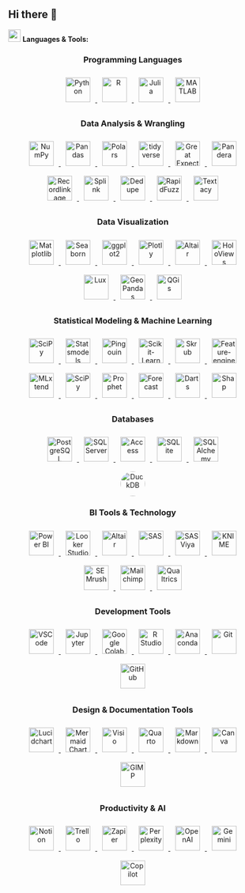 ## Hi there 👋



<!-- LANGUAGES AND TOOLS SECTION -->
<img src="https://media2.giphy.com/media/QssGEmpkyEOhBCb7e1/giphy.gif?cid=ecf05e47a0n3gi1bfqntqmob8g9aid1oyj2wr3ds3mg700bl&rid=giphy.gif" width ="25"> **Languages & Tools:**

<!-- > **Note:** All icon links and their sources are maintained in [assets/icon_links.md](assets/icon_links.md) for easy updates and maintenance. -->

<div align="center">

<!-- Programming Languages -->
<h3>Programming Languages</h3>
<a href="https://www.python.org/" target="_blank"> <!-- Python -->
<img style="margin: 10px" src="https://cdn.jsdelivr.net/gh/devicons/devicon@latest/icons/python/python-original.svg" alt="Python" height ="50"/>
</a>  
<a href="https://www.r-project.org/" target="_blank"> <!-- R -->
<img style="margin: 10px" src="https://cdn.jsdelivr.net/gh/devicons/devicon@latest/icons/r/r-original.svg" alt="R" height ="50"/>
</a>
<a href="https://julialang.org/" target="_blank"> <!-- Julia -->
<img style="margin: 10px" src="https://cdn.jsdelivr.net/gh/devicons/devicon@latest/icons/julia/julia-original.svg" alt="Julia" height ="50"/>
</a>
<a href="https://www.mathworks.com/products/matlab.html" target="_blank"> <!-- MATLAB -->
<img style="margin: 10px" src="https://cdn.jsdelivr.net/gh/devicons/devicon@latest/icons/matlab/matlab-original.svg" alt="MATLAB" height ="50"/>
</a>



<!-- Data Analysis -->
<h3>Data Analysis & Wrangling</h3>
<a href="https://numpy.org/doc/" target="_blank"> <!-- NumPy -->
<img style="margin: 10px" src="https://cdn.jsdelivr.net/gh/devicons/devicon@latest/icons/numpy/numpy-original.svg" alt="NumPy" height ="50"/>
</a>
<a href="https://pandas.pydata.org/docs/" target="_blank"> <!-- Pandas -->
<img style="margin: 10px" src="https://cdn.jsdelivr.net/gh/devicons/devicon@latest/icons/pandas/pandas-original.svg" alt="Pandas" height ="50"/>
</a>   
<a href="https://pola.rs/" target="_blank"> <!-- Polars -->
<img style="margin: 10px" src="https://avatars.githubusercontent.com/u/83768144?v=4" alt="Polars" height ="50"/>
</a> 
<a href="https://www.tidyverse.org/" target="_blank"> <!-- tidyverse -->
<img style="margin: 10px" src="https://tidyverse.tidyverse.org/logo.png" alt="tidyverse" height ="50"/>
</a>
<a href="https://greatexpectations.io/" target="_blank"> <!-- Great Expectations -->
<img style="margin: 10px" src="https://avatars.githubusercontent.com/u/31670619?s=200&v=4" alt="Great Expectations" height ="50"/>
</a> 
<a href="https://pandera.readthedocs.io/en/stable/" target="_blank"> <!-- Pandera -->
<img style="margin: 10px" src="https://raw.githubusercontent.com/pandera-dev/pandera/master/docs/source/_static/pandera-logo.png" alt="Pandera" height ="50"/>
</a>
<a href="https://recordlinkage.readthedocs.io/en/latest/" target="_blank"> <!-- Recordlinkage -->
<img style="margin: 10px" src="https://blogger.googleusercontent.com/img/b/R29vZ2xl/AVvXsEhti0KOeJzQHmnp8D6GUW0Yw9Mlp6GKXNASj_k4CcBioDx6rVuOP-lnKxdlZkdbQW5B3R92CUmA3R8sXBkiKG4Z87ZYUX4-0HwpRZGOrxSXVKUxY6A3zPV8jPi6ikeNG_HiKw8_30bwlMlCDIaCpW-K-M8anlmucOWSQ812sHDCX5N-czGhKWXVWNn6/s320/recordlinkage_icon.png" alt="Recordlinkage" height="50"/>
</a>
<a href="https://moj-analytical-services.github.io/splink/index.html" target="_blank"> <!-- Splink -->
<img style="margin: 10px" src="https://blogger.googleusercontent.com/img/b/R29vZ2xl/AVvXsEjkkJY8gDlkoySU3LUguqlAUib5_yHASdN3-SSLBSQFYyKnVXRqBdCEoG77RUzf4CyyMANDeXE2_cYKRkYMZlub3zYftDcOU91OYcq90gHwC0ywUc7EUpIh2HQOoRcMw7AxcPcBTBHMXZH5BuisbrY0xNbN3K_chxRGh72fFEWdHqxVyOgL1om25bwi/s320/splink_icon.png" alt="Splink" height="50"/>
</a>
<a href="https://github.com/dedupeio/dedupe" target="_blank"> <!-- Dedupe -->
<img style="margin: 10px" src="https://avatars.githubusercontent.com/u/27521766?s=48&v=4" alt="Dedupe" height ="50"/>
</a>
<a href="https://rapidfuzz.github.io/RapidFuzz/" target="_blank"> <!-- RapidFuzz -->
<img style="margin: 10px" src="https://avatars.githubusercontent.com/u/118009645?s=280&v=4" alt="RapidFuzz" height ="50"/>
</a> 
<a href="https://textacy.readthedocs.io/en/latest/" target="_blank"> <!-- Textacy -->
<img style="margin: 10px" src="https://repository-images.githubusercontent.com/51014761/65a3a900-5bc9-11ea-83b6-a240979b1c37" alt="Textacy" height ="50"/>
</a> 

</a> 



<!-- Data Visualization -->
<h3>Data Visualization</h3>
<a href="https://matplotlib.org/" target="_blank"> <!-- Matplotlib -->
<img style="margin: 10px" src="https://cdn.jsdelivr.net/gh/devicons/devicon@latest/icons/matplotlib/matplotlib-original.svg" alt="Matplotlib" height="50"/>
</a>
<a href="https://seaborn.pydata.org/index.html" target="_blank"> <!-- Seaborn -->
<img style="margin: 10px" src="https://seaborn.pydata.org/_images/logo-mark-lightbg.svg" alt="Seaborn" height="50"/>
</a>
<a href="https://ggplot2.tidyverse.org/" target="_blank"> <!-- ggplot2 -->
<img style="margin: 10px" src="https://ggplot2.tidyverse.org/logo.png" alt="ggplot2" height="50"/> 
</a>
<a href="https://plotly.com/" target="_blank"> <!-- Plotly -->
<img style="margin: 10px" src="https://cdn.jsdelivr.net/gh/devicons/devicon/icons/plotly/plotly-original.svg" alt="Plotly" height="50"/> 
</a>
<a href="https://altair-viz.github.io/" target="_blank"> <!-- Altair -->
<img style="margin: 10px" src="https://avatars.githubusercontent.com/u/22396732?s=200&v=4" alt="Altair" height="50"/>
</a>
<a href="https://holoviews.org/" target="_blank"> <!-- HoloViews -->
<img style="margin: 10px" src="https://holoviews.org/_static/logo.png" alt="HoloViews" height="50"/>
</a>
<a href="https://lux-api.readthedocs.io/en/latest/" target="_blank"> <!-- Lux -->
<img style="margin: 10px" src="https://blogger.googleusercontent.com/img/b/R29vZ2xl/AVvXsEh2aBcsLKmGlK4hx75RUDjm-XYSsnvlH04j8UG_nbc7ih-pdqooignxbOl9-cVELm5JcrNyv-HPytlUJljOWWV-gk5kzi_nPr3MKOQ_u4YjJLtTugK1FXeOGj5cKNiHStemx_emcvq57GyGnNTmJFDD7E0LE6H5vNrLu4VNUta9TGM-Gy6DrgFN5Tsh/s320/lux_icon.png" alt="Lux" height="50"/>
</a>
<a href="https://geopandas.org/en/stable/" target="_blank"> <!-- GeoPandas -->
<img style="margin: 10px" src="https://geopandas.org/en/stable/_images/geopandas_icon.png" alt="GeoPandas" height="50"/>
</a>
<a href="https://qgis.org/" target="_blank"> <!-- QGis -->
<img style="margin: 10px" src="https://upload.wikimedia.org/wikipedia/commons/thumb/9/91/QGIS_logo_new.svg/2048px-QGIS_logo_new.svg.png" alt="QGis" height="50"/>
</a>


<!-- Statistical Modeling & Machine Learning -->
<h3>Statistical Modeling & Machine Learning</h3>
<a href="https://scipy.org/" target="_blank"> <!-- SciPy -->
<img style="margin: 10px" src="https://images.opencollective.com/scipy/c7e4afc/logo/256.png" alt="SciPy" height ="50"/>
</a>
<a href="https://www.statsmodels.org/stable/index.html" target="_blank"> <!-- Statsmodels -->
<img style="margin: 10px" src="https://www.statsmodels.org/stable/_images/statsmodels-logo-v2-no-text.svg" alt="Statsmodels" height ="50"/>
</a>
<a href="https://pingouin-stats.org/build/html/index.html" target="_blank"> <!-- Pingouin -->
<img style="margin: 10px" src="https://blogger.googleusercontent.com/img/b/R29vZ2xl/AVvXsEhN6X4W8gXKmDaOj6q_44rZo4ZT31kpLuOOhlnJABItisnIq9cLrDDyQTwfpmKMWTPAGrx1PSPyGNs-7sdtnqnKbWoGbK6TzY2uBbbJnacMKUpoDqI1LGnU4M2Q6fnhJXlYwvMetkp05bMBR-HxtOUAoIOVqWHJ90taFxKcRMiX-vTFGXZ96KFz9c0k/s1600/pingouin_icon.png" alt="Pingouin" height ="50"/>
</a>
<a href="https://scikit-learn.org/stable/" target="_blank"> <!-- Scikit-Learn -->
<img style="margin: 10px" src="https://upload.wikimedia.org/wikipedia/commons/thumb/0/05/Scikit_learn_logo_small.svg/1200px-Scikit_learn_logo_small.svg.png" alt="Scikit-Learn" height ="50"/>
</a>
<a href="https://skrub-data.org/stable/" target="_blank"> <!-- Skrub -->
<img style="margin: 10px" src="https://camo.githubusercontent.com/1aec270fe7bc344343c3522dcc47f33339fd7fb52b0e091b27d45219ac220566/68747470733a2f2f736b7275622d646174612e6769746875622e696f2f737461626c652f5f7374617469632f736b7275622e737667" alt="Skrub" height ="50"/>
<a href="https://feature-engine.trainindata.com/en/latest/" target="_blank"> <!-- Feature-engine -->
<img style="margin: 10px" src="https://miro.medium.com/v2/resize:fit:442/0*3k3HjCYJ8-kxNNHR.png" alt="Feature-engine" height ="50"/>
</a>
<a href="https://rasbt.github.io/mlxtend/" target="_blank"> <!-- MLxtend -->
<img style="margin: 10px" src="https://rasbt.github.io/mlxtend/img/logo.png" alt="MLxtend" height ="50"/>
</a>
<a href="https://www.tidymodels.org/" target="_blank"> <!-- tidymodels -->
<img style="margin: 10px" src="https://www.tidymodels.org/images/tidymodels.png" alt="SciPy" height ="50"/>
</a>
<a href="https://facebook.github.io/prophet/" target="_blank"> <!-- Prophet -->
<img style="margin: 10px" src="https://forecastr-io.herokuapp.com/static/img/facebook_prophet_icon.png" alt="Prophet" height ="50"/>
</a>
<a href="https://cran.r-project.org/web/packages/forecast/index.html" target="_blank"> <!-- Forecast -->
<img style="margin: 10px" src="https://pkg.robjhyndman.com/forecast/logo.png" alt="Forecast" height ="50"/>
</a>
<a href="https://unit8co.github.io/darts/" target="_blank"> <!-- Darts -->
<img style="margin: 10px" src="https://blogger.googleusercontent.com/img/b/R29vZ2xl/AVvXsEh_XfGK7eZDqyqCMjD4-44h-R7dFD-IpN22P-bSw6OWTWjqqaezALWn6PqHyfzZIl8EYvm0xVc3odi_fCIl-frOxbj-o46L5N7SwBYgyMGjszJgqFT-_-gpdSceyzwveBkVLIu55Xor_8cDdZ6WqedI0hrlpGHPAW_GBJ1EdYB2so4aVpQ2j6WLCuXY/s320/darts_icon.png" alt="Darts" height ="50"/>
</a>
<a href="https://shap.readthedocs.io/en/latest/index.html" target="_blank"> <!-- Shap -->
<img style="margin: 10px" src="https://blogger.googleusercontent.com/img/b/R29vZ2xl/AVvXsEifMb8Wd644hpmXg0FJNtJM5AyWqfgLIq4OW8NnLjLwiXBk993bMNgh2172epKkgeTKqiO77pRmckbnuOxi7g-e9QmLStKCP_keCgbh3ChQJyTpmKaQnKPCpvlBw8bJtdOD7Nhkm77fptSJumT0ZEgkxFhP2rE3clGE0LdnFtFGCsaxC75Ld7tyA3do/s1600/shap_icon.png" alt="Shap" height ="50"/>
</a>


<!-- Databases -->
<h3>Databases</h3>
<a href="https://www.postgresql.org/" target="_blank"> <!-- PostgreSQL -->
<img style="margin: 10px" src="https://cdn.jsdelivr.net/gh/devicons/devicon/icons/postgresql/postgresql-original.svg" alt="PostgreSQL" height ="50"/>
</a>
<a href="https://www.microsoft.com/en-us/sql-server" target="_blank"> <!-- Microsoft SQL Server -->
<img style="margin: 10px" src="https://cdn.jsdelivr.net/gh/devicons/devicon@latest/icons/microsoftsqlserver/microsoftsqlserver-original.svg" alt="SQL Server" height ="50"/>
</a>  
<a href="https://www.microsoft.com/en-us/microsoft-365/access" target="_blank"> <!-- Microsoft Access -->
<img style="margin: 10px" src="https://upload.wikimedia.org/wikipedia/commons/thumb/f/f1/Microsoft_Office_Access_%282019-present%29.svg/640px-Microsoft_Office_Access_%282019-present%29.svg.png" alt="Access" height ="50"/>
</a>  
<a href="https://www.sqlite.org/docs.html" target="_blank"> <!-- SQLite -->
<img style="margin: 10px" src="https://cdn.jsdelivr.net/gh/devicons/devicon/icons/sqlite/sqlite-original.svg" alt="SQLite" height ="50"/>
</a>
<a href="https://www.sqlalchemy.org/" target="_blank"> <!-- MySQL -->
<img style="margin: 10px" src="https://cdn.jsdelivr.net/gh/devicons/devicon@latest/icons/sqlalchemy/sqlalchemy-original.svg" alt="SQLAlchemy" height="50"/>
</a> 
<a href="https://duckdb.org/" target="_blank"> <!-- DuckDB -->
<img style="margin: 10px; width: 50px; height: 50px; border-radius: 50%; display: block;" src="https://blogger.googleusercontent.com/img/b/R29vZ2xl/AVvXsEjeUsQc_k2vEJ1TkcCL-UKEY1FHYjhwCIbAgVYdpW6qRsB3XsnT6n3mVueWPGfsEc_5aTL-vTAtMjqzBAvhUch6nKWFAmfmD82zJtOrXX9PRFmgV1Iq00m3tdhxYzR8yCtdWrs1E2WRwwYabW1y_v0CojyTKsYZhwch-iJUYnrD7S1QuHtIZQAex0Pv/s320/duckdb_icon.png" alt="DuckDB" height="50"/>
</a>


<!-- BI Tools & Technology -->
<h3>BI Tools & Technology</h3>
<a href="https://www.microsoft.com/en-us/power-platform/products/power-bi" target="_blank"> <!-- Microsoft Power BI -->
<img style="margin: 10px" src="https://upload.wikimedia.org/wikipedia/commons/thumb/c/cf/New_Power_BI_Logo.svg/630px-New_Power_BI_Logo.svg.png" alt="Power BI" height ="50"/>
</a>
<a href="https://lookerstudio.google.com/" target="_blank"> <!-- Google Looker Studio -->
<img style="margin: 10px" src="https://brandlogos.net/wp-content/uploads/2025/04/looker_studio-logo_brandlogos.net_b61td.png" alt="Looker Studio" height ="50"/>
</a>
<a href="https://altair.com/" target="_blank"> <!-- Altair -->
<img style="margin: 10px" src="https://companieslogo.com/img/orig/ALTR-c0246b7f.png?t=1720244490" alt="Altair" height ="50"/>
</a>
<a href="https://www.sas.com/en_us/home.html" target="_blank"> <!-- SAS -->
<img style="margin: 10px" src="https://images.icon-icons.com/2699/PNG/512/sas_logo_icon_170761.png" alt="SAS" height ="50"/>
</a>
<a href="https://www.sas.com/en_us/software/viya.html" target="_blank"> <!-- SAS Viya -->
<img style="margin: 10px" src="https://github.com/user-attachments/assets/b16c639b-e751-4e4b-829e-52f044896e22" alt="SAS Viya" height ="50"/>
</a>
<a href="https://www.knime.com/" target="_blank"> <!-- KNIME -->
<img style="margin: 10px" src="https://blogger.googleusercontent.com/img/b/R29vZ2xl/AVvXsEhaMjAZp-dJwkF7nWeEjIEr207mqP0ZQvWKaQAj0a47V6ChXP_2fQI7DFHrNmEEnzBSoBKUUHOSvVP7CMZ6areUZca064aw37sgETOqmWoGf3JuUfXgWox14dzfpfK9Fr8xVjkSqZ3jjZLFnprpaQEnAfGsCVBUo_ZzP3It9myvXOEK0VPu_SDCgGLr/s1600/KNIME_icon.png" alt="KNIME" height ="50"/>
</a>
<a href="https://www.semrush.com/" target="_blank"> <!-- SEMrush -->
<img style="margin: 10px" src="https://avatars.githubusercontent.com/u/3648654?s=280&v=4" alt="SEMrush" height ="50"/>
</a>
<a href="https://mailchimp.com/" target="_blank"> <!-- Mailchimp -->
<img style="margin: 10px" src="https://github.com/user-attachments/assets/1f725dc0-0a35-42c9-a29d-9227908bd328" alt="Mailchimp" height ="50"/>
</a>
<a href="https://www.qualtrics.com/" target="_blank"> <!-- Qualtrics XM -->
<img style="margin: 10px" src="https://github.com/user-attachments/assets/68d8fd0b-fbe4-4fb5-a880-58a7571ebfe3" alt="Qualtrics" height ="50"/>
</a>



<!-- Development Tools -->
<h3>Development Tools</h3>
<a href="https://code.visualstudio.com/docs" target="_blank"> <!-- VScode -->
<img style="margin: 10px" src="https://cdn.jsdelivr.net/gh/devicons/devicon/icons/vscode/vscode-original.svg" alt="VSCode" height ="50"/>
</a>
<a href="https://jupyter.org/" target="_blank"> <!-- Jupyter -->
<img style="margin: 10px" src="https://upload.wikimedia.org/wikipedia/commons/thumb/3/38/Jupyter_logo.svg/1200px-Jupyter_logo.svg.png" alt="Jupyter" height="50"/>
</a>
<a href="https://colab.research.google.com/" target="_blank"> <!-- Google Colab -->
<img style="margin: 10px" src="https://colab.research.google.com/img/colab_favicon_256px.png" alt="Google Colab" height="50"/>
</a>
<a href="https://posit.co/download/rstudio-desktop/" target="_blank"> <!-- R -->
<img style="margin: 10px" src="https://cdn.jsdelivr.net/gh/devicons/devicon@latest/icons/rstudio/rstudio-original.svg" alt="R Studio" height ="50"/>
</a>
<a href="https://www.anaconda.com/" target="_blank"> <!-- Anaconda -->
<img style="margin: 10px" src="https://cdn.jsdelivr.net/gh/devicons/devicon/icons/anaconda/anaconda-original.svg" alt="Anaconda" height="50"/>
</a>
<a href="https://github.com/" target="_blank"> <!-- Git -->
<img style="margin: 10px" src="https://cdn.jsdelivr.net/gh/devicons/devicon/icons/git/git-original.svg" alt="Git" height ="50"/>
</a>  
<a href="https://docs.github.com/en" target="_blank"> <!-- GitHub -->
<img style="margin: 10px" src="https://www.cloudfoundry.org/wp-content/uploads/github-outline-1.png" alt="GitHub" height ="50"/>
</a>    




<!-- Design & Documentation Tools -->
<h3>Design & Documentation Tools</h3>
<a href="https://www.lucidchart.com/" target="_blank"> <!-- Lucidchart -->
  <img style="margin: 10px" src="https://blogger.googleusercontent.com/img/b/R29vZ2xl/AVvXsEiDrggbcd_HtXnYzm_jZowiSS5BDR_Y37NiQ6rNR-nkyGDV_1-P35TlWkzFoSGpuGguVe7u2sJADOjR5DxSK6bpXAWSNX7lYz5JnihqF196WwbnuqeORLeZ7GVdCb5fi7X27AcD5SsuzRdw2P7zTJa_CZeMWnp6Dk7DO3vlbFSqkO6tSJG5vWlfMxjI/s320/lucidchart_icon.png" alt="Lucidchart" height="50" />
</a>
<a href="https://www.mermaidchart.com/" target="_blank"> <!-- Mermaid Chart -->
<img style="margin: 10px" src="https://mermaidchart.gallerycdn.vsassets.io/extensions/mermaidchart/vscode-mermaid-chart/2.3.0/1747145915244/Microsoft.VisualStudio.Services.Icons.Default" alt="Mermaid Chart" height="50" />
</a>
<a href="https://www.microsoft.com/en-us/microsoft-365/visio/flowchart-software" target="_blank"> <!-- Visio -->
<img style="margin: 10px" src="https://download.logo.wine/logo/Microsoft_Visio/Microsoft_Visio-Logo.wine.png" alt="Visio" height="50" />
</a>
<a href="https://quarto.org/" target="_blank"> <!-- Quarto -->
<img style="margin: 10px" src="https://user-images.githubusercontent.com/1769619/195922332-4308bb3c-ccfd-47e6-b6a6-f48b94c22fcf.svg" alt="Quarto" height="50" />
</a>
<a href="https://www.markdownguide.org/" target="_blank"> <!-- Markdown -->
<img style="margin: 10px" src="https://icons.veryicon.com/png/o/business/vscode-program-item-icon/markdown-4.png" alt="Markdown" height ="50"/>
</a>
<a href="https://www.canva.com/" target="_blank"> <!-- Canva -->
<img style="margin: 10px" src="https://cdn.jsdelivr.net/gh/devicons/devicon/icons/canva/canva-original.svg" alt="Canva" height="50" />
</a>
<a href="https://www.gimp.org/" target="_blank"> <!-- GIMP -->
<img style="margin: 10px" src="https://cdn.jsdelivr.net/gh/devicons/devicon/icons/gimp/gimp-original.svg" alt="GIMP" height="50" />
</a>


<!-- Productivity & AI -->
<h3>Productivity & AI</h3>
<a href="https://www.notion.so/" target="_blank"> <!-- Notion -->
<img style="margin: 10px" src="https://cdn.jsdelivr.net/gh/devicons/devicon@latest/icons/notion/notion-original.svg" alt="Notion" height="50"/>
</a>
<a href="https://trello.com/welcome-to-trello" target="_blank"> <!-- Trello -->
<img style="margin: 10px" src="https://cdn.freebiesupply.com/logos/large/2x/trello-logo-svg-vector.svg" alt="Trello" height="50"/>
</a>
<a href="https://docs.zapier.com/platform/home" target="_blank"> <!-- Zapier -->
<img style="margin: 10px" src="https://cdn.freebiesupply.com/logos/large/2x/zapier-logo-svg-vector.svg" alt="Zapier" height="50"/>
</a>
<a href="https://www.perplexity.ai/" target="_blank"> <!-- Perplexity -->
<img style="margin: 10px" src="https://zorgle.co.uk/wp-content/uploads/2024/11/Perplexity-logo.png" alt="Perplexity" height="50"/>
</a>
<a href="https://openai.com/" target="_blank"> <!-- OpenAI -->
<img style="margin: 10px" src="https://github.com/user-attachments/assets/09197bf0-44a0-4a8c-84c1-f792fc6c23c1" alt="OpenAI" height="50"/>
</a>
<a href="https://gemini.google.com/app" target="_blank"> <!-- Google Gemini -->
<img style="margin: 10px" src="https://brandlogos.net/wp-content/uploads/2025/03/gemini_icon-logo_brandlogos.net_bqzeu-512x512.png" alt="Gemini" height="50"/>
</a>
<a href="https://copilot.microsoft.com/" target="_blank"> <!-- Microsoft Copilot -->
<img style="margin: 10px" src="https://brandlogos.net/wp-content/uploads/2023/09/microsoft_copilot-logo_brandlogos.net_zaqzr.png" alt="Copilot" height="50"/>
</a> 



